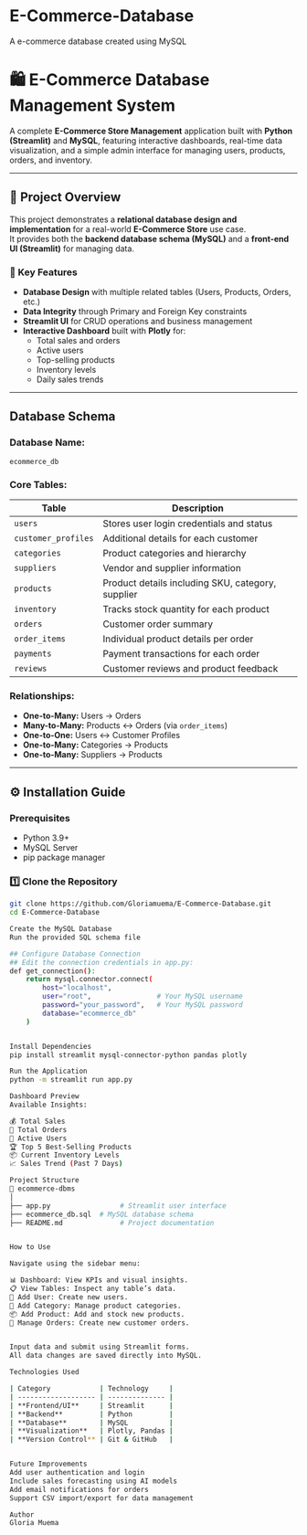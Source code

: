 # E-Commerce-Database
A e-commerce database created using MySQL 
# 🛍️ E-Commerce Database Management System

A complete **E-Commerce Store Management** application built with **Python (Streamlit)** and **MySQL**, featuring interactive dashboards, real-time data visualization, and a simple admin interface for managing users, products, orders, and inventory.

---

## 🚀 Project Overview

This project demonstrates a **relational database design and implementation** for a real-world **E-Commerce Store** use case.  
It provides both the **backend database schema (MySQL)** and a **front-end UI (Streamlit)** for managing data.

### 🎯 Key Features
- **Database Design** with multiple related tables (Users, Products, Orders, etc.)
- **Data Integrity** through Primary and Foreign Key constraints
- **Streamlit UI** for CRUD operations and business management
- **Interactive Dashboard** built with **Plotly** for:
  - Total sales and orders
  - Active users
  - Top-selling products
  - Inventory levels
  - Daily sales trends
---
## Database Schema

### Database Name:
`ecommerce_db`

### Core Tables:
| Table | Description |
|--------|-------------|
| `users` | Stores user login credentials and status |
| `customer_profiles` | Additional details for each customer |
| `categories` | Product categories and hierarchy |
| `suppliers` | Vendor and supplier information |
| `products` | Product details including SKU, category, supplier |
| `inventory` | Tracks stock quantity for each product |
| `orders` | Customer order summary |
| `order_items` | Individual product details per order |
| `payments` | Payment transactions for each order |
| `reviews` | Customer reviews and product feedback |

### Relationships:
- **One-to-Many:** Users → Orders  
- **Many-to-Many:** Products ↔ Orders (via `order_items`)  
- **One-to-One:** Users ↔ Customer Profiles  
- **One-to-Many:** Categories → Products  
- **One-to-Many:** Suppliers → Products  
---
## ⚙️ Installation Guide
### Prerequisites
- Python 3.9+
- MySQL Server
- pip package manager

### 1️⃣ Clone the Repository
```bash
git clone https://github.com/Gloriamuema/E-Commerce-Database.git
cd E-Commerce-Database

Create the MySQL Database
Run the provided SQL schema file

## Configure Database Connection
## Edit the connection credentials in app.py:
def get_connection():
    return mysql.connector.connect(
        host="localhost",
        user="root",                # Your MySQL username
        password="your_password",   # Your MySQL password
        database="ecommerce_db"
    )


Install Dependencies
pip install streamlit mysql-connector-python pandas plotly

Run the Application
python -m streamlit run app.py

Dashboard Preview
Available Insights:

💰 Total Sales
🧾 Total Orders
👥 Active Users
🏆 Top 5 Best-Selling Products
📦 Current Inventory Levels
📈 Sales Trend (Past 7 Days)

Project Structure
📁 ecommerce-dbms
│
├── app.py                 # Streamlit user interface
├── ecommerce_db.sql  # MySQL database schema
├── README.md              # Project documentation


How to Use

Navigate using the sidebar menu:

📊 Dashboard: View KPIs and visual insights.
📋 View Tables: Inspect any table’s data.
👤 Add User: Create new users.
📁 Add Category: Manage product categories.
📦 Add Product: Add and stock new products.
🧾 Manage Orders: Create new customer orders.


Input data and submit using Streamlit forms.
All data changes are saved directly into MySQL.

Technologies Used

| Category            | Technology     |
| ------------------- | -------------- |
| **Frontend/UI**     | Streamlit      |
| **Backend**         | Python         |
| **Database**        | MySQL          |
| **Visualization**   | Plotly, Pandas |
| **Version Control** | Git & GitHub   |


Future Improvements
Add user authentication and login
Include sales forecasting using AI models
Add email notifications for orders
Support CSV import/export for data management

Author
Gloria Muema